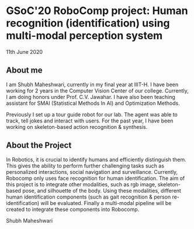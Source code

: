 # GSoC'20 RoboComp project: Human recognition (identification) using multi-modal perception system

11th June 2020
 
## About me
 
I am Shubh Maheshwari, currently in my final year at IIIT-H. I have been working for 2 years in the Computer Vision Center of our college. Currently, I am doing honors under Prof. C.V. Jawahar. I have also been teaching assistant for SMAI (Statistical Methods In AI) and Optimization Methods. 

Previously I set up a tour guide robot for our lab. The agent was able to track, tell jokes and interact with users. For the past year, I have been working on skeleton-based action recognition & synthesis. 

## About the Project

In Robotics, it is crucial to identify humans and efficiently distinguish them. This gives the ability to perform further challenging tasks such as personalized interactions, social navigation and surveillance. Currently, Robocomp only uses face recognition for human identification. The aim of this project is to integrate other modalities, such as rgb image, skeleton-based pose, and silhouette of the body. Using these modalities, different human identification components (such as gait recognition & person re-identification) will be evaluated. Finally a multi-modal pipeline will be created to integrate these components into Robocomp.



Shubh Maheshwari
